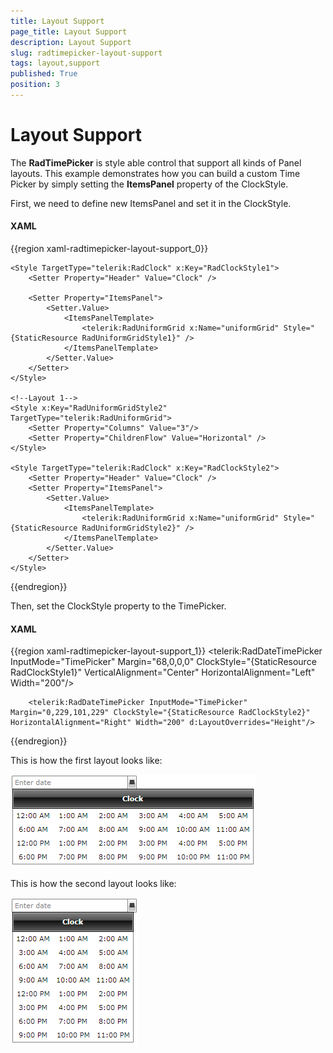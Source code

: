 ```yaml
---
title: Layout Support
page_title: Layout Support
description: Layout Support
slug: radtimepicker-layout-support
tags: layout,support
published: True
position: 3
---
```


# Layout Support

The __RadTimePicker__  is style able control that support all kinds of Panel layouts. This example demonstrates how you can build a custom Time Picker by simply setting the __ItemsPanel__ property of the ClockStyle.

First, we need to define new ItemsPanel and set it in the ClockStyle.

#### __XAML__

{{region xaml-radtimepicker-layout-support_0}}
	<!--Layout 1-->
	<Style x:Key="RadUniformGridStyle1" TargetType="telerik:RadUniformGrid">
		<Setter Property="Rows" Value="4"/>
		<Setter Property="ChildrenFlow" Value="Horizontal" />
	</Style>
	
	<Style TargetType="telerik:RadClock" x:Key="RadClockStyle1">
		<Setter Property="Header" Value="Clock" />

		<Setter Property="ItemsPanel">
			<Setter.Value>
				<ItemsPanelTemplate>
					<telerik:RadUniformGrid x:Name="uniformGrid" Style="{StaticResource RadUniformGridStyle1}" />
				</ItemsPanelTemplate>
			</Setter.Value>
		</Setter>
	</Style>

	<!--Layout 1-->
	<Style x:Key="RadUniformGridStyle2" TargetType="telerik:RadUniformGrid">
		<Setter Property="Columns" Value="3"/>
		<Setter Property="ChildrenFlow" Value="Horizontal" />
	</Style>
	
	<Style TargetType="telerik:RadClock" x:Key="RadClockStyle2">
		<Setter Property="Header" Value="Clock" />
		<Setter Property="ItemsPanel">
			<Setter.Value>
				<ItemsPanelTemplate>
					<telerik:RadUniformGrid x:Name="uniformGrid" Style="{StaticResource RadUniformGridStyle2}" />
				</ItemsPanelTemplate>
			</Setter.Value>
		</Setter>
	</Style>
{{endregion}}

Then, set the ClockStyle property to the TimePicker.

#### __XAML__

{{region xaml-radtimepicker-layout-support_1}}
	<Grid x:Name="LayoutRoot" Background="White">
		<telerik:RadDateTimePicker InputMode="TimePicker" Margin="68,0,0,0" ClockStyle="{StaticResource RadClockStyle1}"
	VerticalAlignment="Center" HorizontalAlignment="Left" Width="200"/>

		<telerik:RadDateTimePicker InputMode="TimePicker" Margin="0,229,101,229" ClockStyle="{StaticResource RadClockStyle2}" 
	HorizontalAlignment="Right" Width="200" d:LayoutOverrides="Height"/>
{{endregion}}

This is how the first layout looks like:

![Time Picker Layout 1](images/TimePicker_Layout1.png)

This is how the second layout looks like:

![Time Picker Layout 2](images/TimePicker_Layout2.png)
